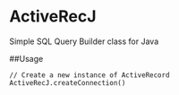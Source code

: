 # ActiveRecJ
Simple SQL Query Builder class for Java

##Usage
```
// Create a new instance of ActiveRecord
ActiveRecJ.createConnection()
```